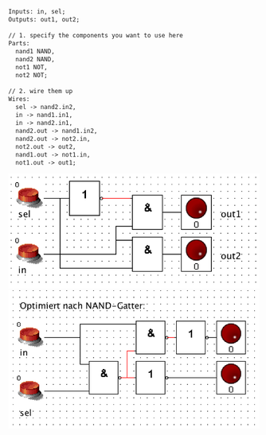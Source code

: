 ```
Inputs: in, sel;
Outputs: out1, out2;

// 1. specify the components you want to use here
Parts:
  nand1 NAND,
  nand2 NAND,
  not1 NOT,
  not2 NOT;

// 2. wire them up
Wires:
  sel -> nand2.in2,
  in -> nand1.in1,
  in -> nand2.in1,
  nand2.out -> nand1.in2,
  nand2.out -> not2.in,
  not2.out -> out2,
  nand1.out -> not1.in,
  not1.out -> out1;
```
![DEMUX](https://github.com/MasterZydra/MHDR/blob/master/DEMUX/DEMUX.png?raw=true)
![DEMUX](https://github.com/MasterZydra/MHDR/blob/master/DEMUX/DEMUX_Opt.png?raw=true)
